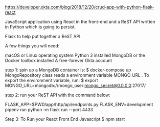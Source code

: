 https://developer.okta.com/blog/2018/12/20/crud-app-with-python-flask-react 

JavaScript application using React in the front-end and a ReST API written in Python which is going to persist. 

Flask to help put together a ReST API. 

A few things you will need:

macOS or Linux operating system
Python 3 installed
MongoDB or the Docker toolbox installed
A free-forever Okta account

step 1:
spin up a MongoDB container is:
$ docker-compose up
MongoRepository class reads a environment variable MONGO_URL . To export the environment variable, run:
$ export MONGO_URL=mongodb://mongo_user:mongo_secret@0.0.0.0:27017/

step 2:
run your ReST API with the command below:

FLASK_APP=$PWD/app/http/api/endpoints.py FLASK_ENV=development pipenv run python -m flask run --port 4433

Step 3:
To Run your React Front End Javascript
$ npm start
